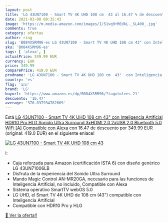 ```yaml
---
layout: post
title: 'LG 43UN7100 - Smart TV 4K UHD 108 cm  43 al 16.47 % de descuento'
date: 2021-03-08 09:35:43
image: 'https://m.media-amazon.com/images/I/51vq9+MEdkL._SL400_.jpg'
comments: true
category: ofertas
author: ring
slug: 'B084XSRM96-es LG 43UN7100 - Smart TV 4K UHD 108 cm 43" con Inteligencia...'
sku: 'B084XSRM96-es'
tags: [ 'alexa', ]
actualPrice: 349.99 EUR
currency: EUR
price: 349.99
comparePrice: 419.0 EUR
prodname: 'LG 43UN7100 - Smart TV 4K UHD 108 cm  43"  con Inteligencia Artificial  HDR10 Pro  HLG  Sonido Ultra Surround  3xHDMI 2.0  2xUSB 2.0  Bluetooth 5.0  WiFi [A]  Compatible con Alexa'
country: 'es'
flag: '🇪🇸'
brand: 'LG'
buyurl: 'https://www.amazon.es/dp/B084XSRM96/?tag=tolees-21'
descuento: '16.47'
average: '370.837934782609'
---
```


Está [LG 43UN7100 - Smart TV 4K UHD 108 cm  43"  con Inteligencia Artificial  HDR10 Pro  HLG  Sonido Ultra Surround  3xHDMI 2.0  2xUSB 2.0  Bluetooth 5.0  WiFi [A]  Compatible con Alexa](https://www.amazon.es/dp/B084XSRM96/?tag=tolees-21) con 16.47 de descuento por 349.99 EUR (original: 419.0 EUR) en el siguiente enlace!

[![LG 43UN7100 - Smart TV 4K UHD 108 cm  43](https://m.media-amazon.com/images/I/51vq9+MEdkL._SL400_.jpg)](https://www.amazon.es/dp/B084XSRM96/?tag=tolees-21)

ℹ️:

- Caja reforzada para Amazon (certificación ISTA 6) con diseño genérico LG 43UN71006LB
- Disfruta de la experiencia del Sonido Ultra Surround
- Mando Magic Control AN-MR20GA, necesario para las funciones de Inteligencia Artificial, no incluido, Compatible con Alexa
- Sistema operativo SmartTV webOS 5.0
- LG UHD, el Smart TV 4K UHD de 108 cm (43") compatible con Inteligencia Artificial
- Compatible con HDR10 Pro y HLG

[🛒 Ver la oferta!!](https://www.amazon.es/dp/B084XSRM96/?tag=tolees-21)
